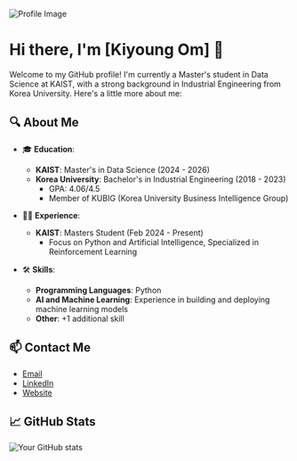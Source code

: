 ![Profile Image](image.png)

# Hi there, I'm [Kiyoung Om] 👋

Welcome to my GitHub profile! I'm currently a Master's student in Data Science at KAIST, with a strong background in Industrial Engineering from Korea University. Here's a little more about me:

## 🔍 About Me

- 🎓 **Education**:
  - **KAIST**: Master's in Data Science (2024 - 2026)
  - **Korea University**: Bachelor's in Industrial Engineering (2018 - 2023)
    - GPA: 4.06/4.5
    - Member of KUBIG (Korea University Business Intelligence Group)

- 🧑‍💻 **Experience**:
  - **KAIST**: Masters Student (Feb 2024 - Present)
    - Focus on Python and Artificial Intelligence, Specialized in Reinforcement Learning

- 🛠️ **Skills**:
  - **Programming Languages**: Python
  - **AI and Machine Learning**: Experience in building and deploying machine learning models
  - **Other**: +1 additional skill

## 📫 Contact Me
- [Email](mailto:se99an@kaist.ac.kr)
- [LinkedIn](https://www.linkedin.com/in/yourprofile)
- [Website](https://yourwebsite.com)

## 📈 GitHub Stats
![Your GitHub stats](https://github-readme-stats.vercel.app/api?username=umkiyoung&show_icons=true&theme=radical)
